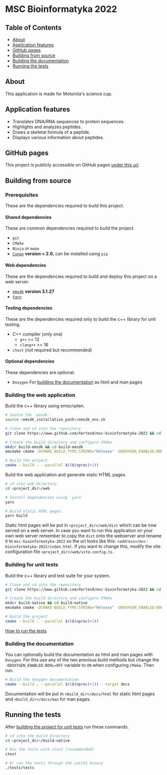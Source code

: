 # MSC Bioinformatyka 2022

## Table of Contents
 - [About](#about)
 - [Application features](#application-features)
 - [GitHub pages](#github-pages)
 - [Building from source](#building-from-source)
 - [Building the documentation](#building-the-documentation)
 - [Running the tests](#running-the-tests)

## About
This application is made for Motorola's science cup.

## Application features
 - Translates DNA/RNA sequences to protein sequences.
 - Highlights and analyzes peptides.
 - Draws a skeletal formula of a peptide.
 - Displays various information about peptides.

## GitHub pages
This project is publicly accessible on GitHub pages [under this url](https://Xertes0.github.io/msc-bioinformatyka-2022).

## Building from source

### Prerequisites
These are the dependencies required to build this project.

#### Shared dependencies
These are common dependencies required to build the project.
 - `git`
 - `CMake`
 - `Ninja` or `make`
 - [`Conan`](https://conan.io/) **version < 2.0**, can be installed using `pip`

#### Web dependencies
These are the dependencies required to build and deploy this project on a web server.
 - [`emsdk`](https://github.com/emscripten-core/emsdk) **version 3.1.27**
 - [`Yarn`](https://yarnpkg.com/)

#### Testing dependencies
These are the dependencies required only to build the c++ library for unit testing.
 - C++ compiler (only one)
   - `g++` >= 12
   - `clang++` >= 16
 - `ctest` (not required but recommended)

#### Optional dependencies
These dependencies are optional.
 - `Doxygen` For [building the documentation](#building-the-documentation) as html and man pages

### Building the web application

Build the c++ library using emscripten.
```bash
# Source the `emsdk`.
source <emsdk_installation_path>/emsdk_env.sh

# Clone and cd into the repository
git clone https://www.github.com/Xertes0/msc-bioinformatyka-2022 && cd msc-bioinformatyka-2022

# Create the build directory and configure CMake
mkdir build-emsdk && cd build-emsdk
emcmake cmake -DCMAKE_BUILD_TYPE:STRING="Release" -DDOXYGEN_ENABLED:BOOL=OFF -DTESTS_ENABLED:BOOL=OFF ..

# Build the project
cmake --build . --parallel $(($(nproc)+1))
```

Build the web application and generate static HTML pages.
```bash
# cd into web directory.
cd <project_dir>/web

# Install dependencies using `yarn`
yarn

# Build static HTML pages.
yarn build
```

Static html pages will be put in `<project_dir>/web/dist` which can be now served on a web server.
In case you want to run this application on your own web server
remember to copy the `dist` onto the webserver and
rename it to `msc-bioinformatyka-2022` so the url looks like this: `<address>/msc-bioinformatyka-2022/index.html`.
If you want to change this, modify the vite configuration file `<project_dir>/web/vite.config.ts`.

### Building for unit tests

Build the c++ library and test suite for your system.
```bash
# Clone and cd into the repository
git clone https://www.github.com/Xertes0/msc-bioinformatyka-2022 && cd msc-bioinformatyka-2022

# Create the build directory and configure CMake
mkdir build-native && cd build-native
emcmake cmake -DCMAKE_BUILD_TYPE:STRING="Release" -DDOXYGEN_ENABLED:BOOL=OFF -DTESTS_ENABLED:BOOL=ON ..

# Build the project
cmake --build . --parallel $(($(nproc)+1))
```
[How to run the tests](#running-the-tests)

### Building the documentation

You can optionally build the documentation as html and man pages with `Doxygen`.
For this use any of the two previous build methods
but change the `-DDOXYGEN_ENABLED:BOOL=OFF` variable to `ON` when configuring `CMake`.
Then run:
```bash
# Build the doxygen documentation
cmake --build . --parallel $(($(nproc)+1)) --target docs
```
Documentation will be put in `<build_dir>/docs/html` for static html pages and `<build_dir>/docs/man` for man pages.

## Running the tests

After [building the project for unit tests](#building-for-unit-tests) run these commands.
```bash
# cd into the build directory
cd <project_dir>/build-native

# Run the tests with ctest (recommended)
ctest

# Or run the tests through the catch2 binary
./tests/tests
```
